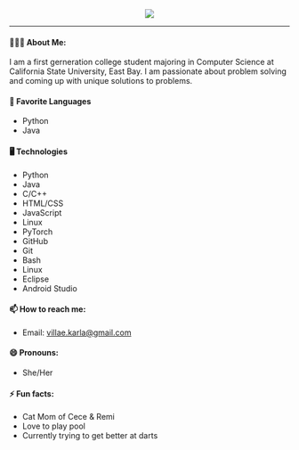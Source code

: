 <div align="center">
<img src= "https://media.giphy.com/media/v1.Y2lkPTc5MGI3NjExNzA3Y2JiYjY1MTc5YTlmNDhkODg4ZDUxMjI5MjY2MjZkNTRhZTMwZSZjdD1n/rsf7FdPyBjw9RkEHJu/giphy.gif"/>
</div>

---
#### 👩🏻‍💻 About Me: 
I am a first gerneration college student majoring in Computer Science at California State University, East Bay. I am passionate about problem solving and coming up with unique solutions to problems.
 
#### 👾 Favorite Languages
- Python
- Java

#### 🖥 Technologies
- Python
- Java
- C/C++
- HTML/CSS
- JavaScript
- Linux
- PyTorch
- GitHub
- Git
- Bash
- Linux
- Eclipse
- Android Studio

####  📫 How to reach me: 
- Email: villae.karla@gmail.com

#### 😄 Pronouns: 
- She/Her

####  ⚡ Fun facts: 
- Cat Mom of Cece & Remi 
- Love to play pool
- Currently trying to get better at darts


<!--
**estrk467/estrk467** is a ✨ _special_ ✨ repository because its `README.md` (this file) appears on your GitHub profile.

Here are some ideas to get you started:

- 🔭 I’m currently working on ...
- 🌱 I’m currently learning ...
- 👯 I’m looking to collaborate on ...
- 🤔 I’m looking for help with ...
- 💬 Ask me about ...
- 📫 How to reach me: ...
- 😄 Pronouns: ...
- ⚡ Fun fact: ...
-->
